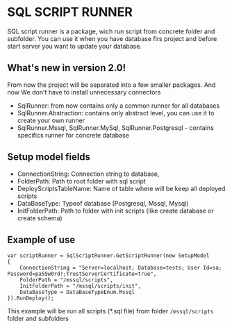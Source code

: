 # SQL SCRIPT RUNNER

SQL script runner is a package, wich run script from concrete folder and subfolder.
You can use it when you have database firs project and before start server you want to update your database.

## What's new in version 2.0!

From now the project will be separated into a few smaller packages. And now We don't have to install unnecessary connectors

-   SqlRunner: from now contains only a common runner for all databases
-   SqlRunner.Abstraction: contains only abstract level, you can use it to create your own runner
-   SqlRunner.Mssql, SqlRunner.MySql, SqlRunner.Postgresql - contains specifics runner for concrete database

## Setup model fields

-   ConnectionString: Connection string to database,
-   FolderPath: Path to root folder with sql script
-   DeployScriptsTableName: Name of table where will be keep all deployed scripts
-   DataBaseType: Typeof database (Postgresql, Mssql, Mysql)
-   InitFolderPath: Path to folder with init scripts (like create database or create schema)

## Example of use

```
var scriptRunner = SqlScriptRunner.GetScriptRunner(new SetupModel
{
    ConnectionString = "Server=localhost; Database=tests; User Id=sa; Password=pa55w0rd!;TrustServerCertificate=true",
    FolderPath = "/mssql/scripts",
    InitFolderPath = "/mssql/scripts/init",
    DataBaseType = DataBaseTypeEnum.Mssql
}).RunDeploy();
```

This example will be run all scripts (\*.sql file) from folder `/mssql/scripts` folder and subfolders
